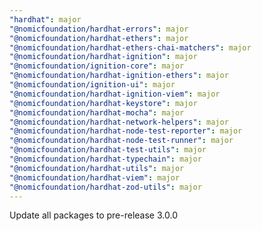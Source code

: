 ```yaml
---
"hardhat": major
"@nomicfoundation/hardhat-errors": major
"@nomicfoundation/hardhat-ethers": major
"@nomicfoundation/hardhat-ethers-chai-matchers": major
"@nomicfoundation/hardhat-ignition": major
"@nomicfoundation/ignition-core": major
"@nomicfoundation/hardhat-ignition-ethers": major
"@nomicfoundation/ignition-ui": major
"@nomicfoundation/hardhat-ignition-viem": major
"@nomicfoundation/hardhat-keystore": major
"@nomicfoundation/hardhat-mocha": major
"@nomicfoundation/hardhat-network-helpers": major
"@nomicfoundation/hardhat-node-test-reporter": major
"@nomicfoundation/hardhat-node-test-runner": major
"@nomicfoundation/hardhat-test-utils": major
"@nomicfoundation/hardhat-typechain": major
"@nomicfoundation/hardhat-utils": major
"@nomicfoundation/hardhat-viem": major
"@nomicfoundation/hardhat-zod-utils": major
---
```


Update all packages to pre-release 3.0.0
